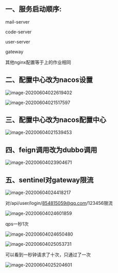 ## 一、服务启动顺序:

mail-server

code-server

user-server

gateway

其他nginx配置等于上的作业相同

## 二、配置中心改为nacos设置

![image-20200604022619402](https://gitee.com/chenyuhua321/spring-cloud-alibaba-test/raw/master/img/image-20200604022619402.png)

![image-20200604021517597](https://gitee.com/chenyuhua321/spring-cloud-alibaba-test/raw/master/img/image-20200604021517597.png)





## 三、配置中心改为nacos配置中心



![image-20200604021539453](https://gitee.com/chenyuhua321/spring-cloud-alibaba-test/raw/master/img/image-20200604021539453.png)

## 四、feign调用改为dubbo调用

![image-20200604023904671](https://gitee.com/chenyuhua321/spring-cloud-alibaba-test/raw/master/img/image-20200604023904671.png)

## 五、sentinel对gateway限流

![image-20200604024418217](https://gitee.com/chenyuhua321/spring-cloud-alibaba-test/raw/master/img/image-20200604024418217.png)

对/api/user/login/854815059@qq.com/123456限流

![image-20200604024601859](https://gitee.com/chenyuhua321/spring-cloud-alibaba-test/raw/master/img/image-20200604024601859.png)

qps一秒1次

![image-20200604024650480](https://gitee.com/chenyuhua321/spring-cloud-alibaba-test/raw/master/img/image-20200604024650480.png)

![image-20200604025053731](https://gitee.com/chenyuhua321/spring-cloud-alibaba-test/raw/master/img/image-20200604025053731.png)

可以看到一秒钟请求了十次，只通过了一次

![image-20200604025204601](https://gitee.com/chenyuhua321/spring-cloud-alibaba-test/raw/master/img/image-20200604025204601.png)